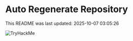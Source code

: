 # Auto Regenerate Repository

This README was last updated: 2025-10-07 03:05:26

 ![TryHackMe](https://tryhackme.com/badge/533634)